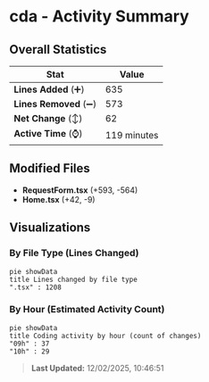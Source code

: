 # cda - Activity Summary 

## Overall Statistics

| Stat                   | Value                                                             |
| ---------------------- | ----------------------------------------------------------------- |
| **Lines Added** (➕)   | 635                                          |
| **Lines Removed** (➖) | 573                                        |
| **Net Change** (↕)    | 62                |
| **Active Time** (⌚)   | 119 minutes |


## Modified Files
- **RequestForm.tsx** (+593, -564)
- **Home.tsx** (+42, -9)

## Visualizations

### By File Type (Lines Changed)

```mermaid
pie showData
title Lines changed by file type
".tsx" : 1208
```

### By Hour (Estimated Activity Count)

```mermaid
pie showData
title Coding activity by hour (count of changes)
"09h" : 37
"10h" : 29
```


> **Last Updated:** 12/02/2025, 10:46:51